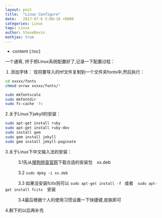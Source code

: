 ```yaml
---
layout: post
title:  "Linux Configure"
date:   2017-07-6 5:00:18 +0800
categories: Linux
tags: Linux
author: SteveDevin
mathjax: true
---
```

* content
{:toc}

一个通宵, 终于把Linux系统配置好了,记录一下配置过程：



１.添加字体：
现将要导入的ttf文件复制到一个文件夹fonts中,然后执行：

```sh
cd xxxxx/fonts
chmod u+rwx xxxxx/fonts/*

sudo mkfontscale
sudo mkfontdir
sudo fc-cache -fv

```

2.关于Linux下jekyll的安装：
```sh
sudo apt-get install ruby
sudo apt-get install ruby-dev
sudo install gem
sudo gem install jekyll
sudo gem install jekyll-paginate
```

3.关于Linux下中文输入法的安装：

　　　3.1先从[搜狗拼音官网](http://pinyin.sogou.com/linux/?r=pinyin)下载合适的安装包　xx.deb

　　　3.2 `sudo dpkg -i xx.deb `

　　　3.3 如果没安装fcitx则可以 `sudo apt-get install -f ` 或者　` sudo apt-get install fcitx `　安装

　　　3.4最后根据个人的使用习惯设置一下快捷键,皮肤即可

4.剩下的以后再补充